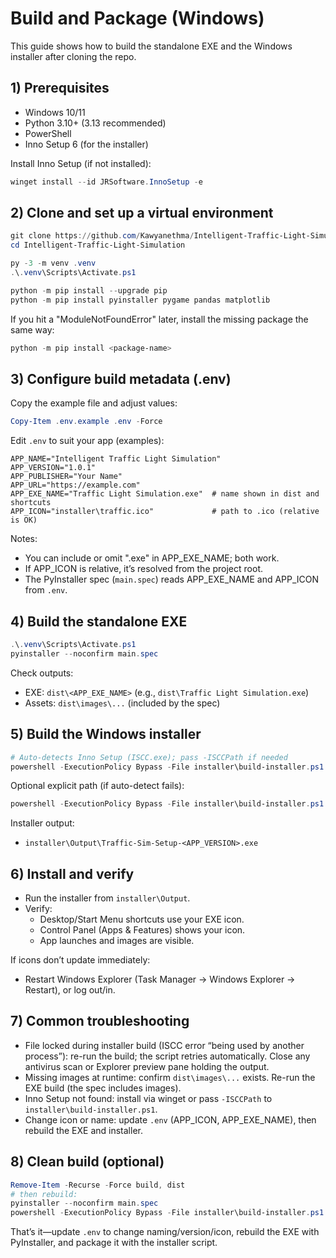 # Build and Package (Windows)

This guide shows how to build the standalone EXE and the Windows installer after cloning the repo.

## 1) Prerequisites
- Windows 10/11
- Python 3.10+ (3.13 recommended)
- PowerShell
- Inno Setup 6 (for the installer)

Install Inno Setup (if not installed):
```powershell
winget install --id JRSoftware.InnoSetup -e
```

## 2) Clone and set up a virtual environment
```powershell
git clone https://github.com/Kawyanethma/Intelligent-Traffic-Light-Simulation.git
cd Intelligent-Traffic-Light-Simulation

py -3 -m venv .venv
.\.venv\Scripts\Activate.ps1

python -m pip install --upgrade pip
python -m pip install pyinstaller pygame pandas matplotlib
```

If you hit a "ModuleNotFoundError" later, install the missing package the same way:
```powershell
python -m pip install <package-name>
```

## 3) Configure build metadata (.env)
Copy the example file and adjust values:
```powershell
Copy-Item .env.example .env -Force
```

Edit `.env` to suit your app (examples):
```
APP_NAME="Intelligent Traffic Light Simulation"
APP_VERSION="1.0.1"
APP_PUBLISHER="Your Name"
APP_URL="https://example.com"
APP_EXE_NAME="Traffic Light Simulation.exe"  # name shown in dist and shortcuts
APP_ICON="installer\traffic.ico"             # path to .ico (relative is OK)
```
Notes:
- You can include or omit ".exe" in APP_EXE_NAME; both work.
- If APP_ICON is relative, it’s resolved from the project root.
- The PyInstaller spec (`main.spec`) reads APP_EXE_NAME and APP_ICON from `.env`.

## 4) Build the standalone EXE
```powershell
.\.venv\Scripts\Activate.ps1
pyinstaller --noconfirm main.spec
```

Check outputs:
- EXE: `dist\<APP_EXE_NAME>` (e.g., `dist\Traffic Light Simulation.exe`)
- Assets: `dist\images\...` (included by the spec)

## 5) Build the Windows installer
```powershell
# Auto-detects Inno Setup (ISCC.exe); pass -ISCCPath if needed
powershell -ExecutionPolicy Bypass -File installer\build-installer.ps1
```

Optional explicit path (if auto-detect fails):
```powershell
powershell -ExecutionPolicy Bypass -File installer\build-installer.ps1 -ISCCPath "C:\Users\<you>\AppData\Local\Programs\Inno Setup 6\ISCC.exe"
```

Installer output:
- `installer\Output\Traffic-Sim-Setup-<APP_VERSION>.exe`

## 6) Install and verify
- Run the installer from `installer\Output`.
- Verify:
  - Desktop/Start Menu shortcuts use your EXE icon.
  - Control Panel (Apps & Features) shows your icon.
  - App launches and images are visible.

If icons don’t update immediately:
- Restart Windows Explorer (Task Manager → Windows Explorer → Restart), or log out/in.

## 7) Common troubleshooting
- File locked during installer build (ISCC error “being used by another process”): re-run the build; the script retries automatically. Close any antivirus scan or Explorer preview pane holding the output.
- Missing images at runtime: confirm `dist\images\...` exists. Re-run the EXE build (the spec includes images).
- Inno Setup not found: install via winget or pass `-ISCCPath` to `installer\build-installer.ps1`.
- Change icon or name: update `.env` (APP_ICON, APP_EXE_NAME), then rebuild the EXE and installer.

## 8) Clean build (optional)
```powershell
Remove-Item -Recurse -Force build, dist
# then rebuild:
pyinstaller --noconfirm main.spec
powershell -ExecutionPolicy Bypass -File installer\build-installer.ps1
```

That’s it—update `.env` to change naming/version/icon, rebuild the EXE with PyInstaller, and package it with the installer script.
